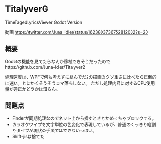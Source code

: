 # TitalyverG

TimeTagedLyricsViewer Godot Version

動画
https://twitter.com/Juna_idler/status/1623803736752812032?s=20

## 概要
Godotの機能を見てたらなんか移植できそうだったのでhttps://github.com/Juna-Idler/Titalyver2

処理速度は、WPFで何も考えずに組んでだ2の描画のクソ重さに比べたら圧倒的に速い。とにかくそうそうコマ落ちしない。
ただし処理内容に対するCPU使用量が適正かどうかは知らん。


## 問題点

- Finderが同期処理なのでネット上から探すときとかめっちゃブロックする。
- カラオケワイプを文字単位の色変化で表現しているが、普通のくっきり縦割りタイプが現状の手法ではできないっぽい。
- Shift-jisは捨てた

